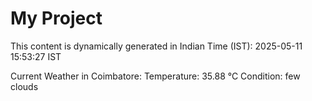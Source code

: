 # My Project

This content is dynamically generated in Indian Time (IST): 2025-05-11 15:53:27 IST


Current Weather in Coimbatore:
Temperature: 35.88 °C
Condition: few clouds
